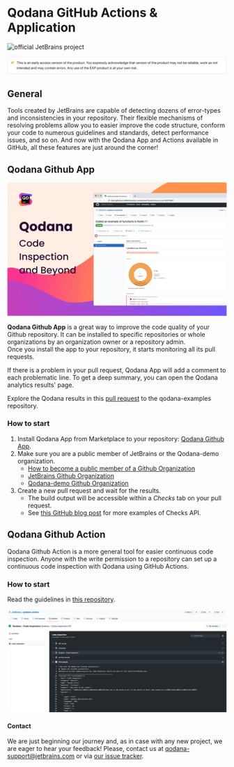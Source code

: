 # Qodana GitHub Actions & Application

![official JetBrains project](https://jb.gg/badges/official-flat-square.svg)

![EAP](../resources/eap-alert.png)

## General

Tools created by JetBrains are capable of detecting dozens of error-types and inconsistencies in your repository. 
Their flexible mechanisms of resolving problems allow you to easier improve the code structure, conform your code to numerous guidelines and standards, detect performance issues, and so on. 
And now with the Qodana App and Actions available in GitHub, all these features are just around the corner!

## Qodana Github App

![Qodana Github App](../resources/qodana-app-banner.png)

**Qodana Github App** is a great way to improve the code quality of your Github repository. It can be installed to specific repositories or whole organizations by an organization owner or a repository admin.  
Once you install the app to your repository, it starts monitoring all its pull requests.

If there is a problem in your pull request, Qodana App will add a comment to each problematic line.
To get a deep summary, you can open the Qodana analytics results' page.

Explore the Qodana results in this [pull request](https://github.com/JetBrains/qodana-examples/pull/1/checks?check_run_id=1523719524) to the qodana-examples repository.

### How to start

1. Install Qodana App from Marketplace to your repository: [Qodana Github App](https://github.com/marketplace/qodana).
2. Make sure you are a public member of JetBrains or the Qodana-demo organization.
    * [How to become a public member of a Github Organization](https://docs.github.com/en/free-pro-team@latest/github/setting-up-and-managing-your-github-user-account/publicizing-or-hiding-organization-membership)
    * [JetBrains Github Organization](https://github.com/JetBrains)
    * [Qodana-demo Github Organization](https://github.com/Qodana-demo)
3. Create a new pull request and wait for the results.
    * The build output will be accessible within a *Checks* tab on your pull request.
    * See [this GitHub blog post](https://github.blog/2018-05-07-introducing-checks-api/) for more examples of Checks API.

## Qodana Github Action

Qodana Github Action is a more general tool for easier continuous code inspection.
Anyone with the write permission to a repository can set up a continuous code inspection with Qodana using GitHub Actions. 

### How to start

Read the guidelines in [this repository](https://github.com/JetBrains/qodana-action).

![Qodana Github Action](../resources/qodana-github-action-result.png)


#### Contact

We are just beginning our journey and, as in case with any new project, we are eager to hear your feedback!
Please, contact us at [qodana-support@jetbrains.com](mailto:qodana-support@jetbrains.com) or via [our issue tracker](https://youtrack.jetbrains.com/newIssue?project=QD).